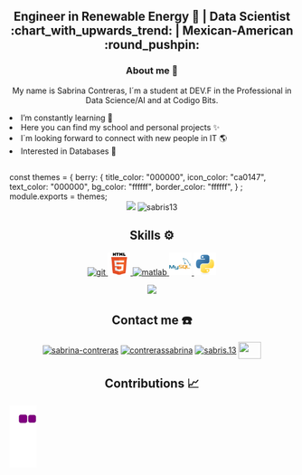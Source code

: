 <h2 align="center"> Engineer in Renewable Energy 🌱  | Data Scientist :chart_with_upwards_trend: | Mexican-American :round_pushpin: </h2>

<h3 align="center"> About me 🌹 </h3> 
<p align="center"> My name is Sabrina Contreras, I´m a student at DEV.F in the Professional in Data Science/AI and at Codigo Bits. <br> 
</p>
  <li>I’m constantly learning 📔 </li> 
  <li>Here you can find my school and personal projects ✨ </li>
  <li>I´m looking forward to connect with new people in IT 🌎</li>
  <li>Interested in Databases 💾 </li>
  
  <h2> </h2>
  const themes = {
  berry: {
    title_color: "000000",
    icon_color: "ca0147",
    text_color: "000000",
    bg_color: "ffffff",
    border_color: "ffffff",
  }
;
module.exports = themes;

<div align="center">
  <img height="150em" src="https://github-readme-stats.vercel.app/api?username=SABRIS13&show_icons=true&theme=berry&include_all_commits=true&count_private=true"/>
  <img  height="150em" src="https://github-readme-streak-stats.herokuapp.com/?user=sabris13&theme=berry&" alt="sabris13" />
  
</div>
<h2 align="center"> Skills ⚙️ </h2>
<div>


<p align="center"> <a href="https://git-scm.com/" target="_blank" rel="noreferrer"> <img src="https://www.vectorlogo.zone/logos/git-scm/git-scm-icon.svg" alt="git" width="40" height="40"/> </a> <a href="https://www.w3.org/html/" target="_blank" rel="noreferrer"> <img src="https://raw.githubusercontent.com/devicons/devicon/master/icons/html5/html5-original-wordmark.svg" alt="html5" width="40" height="40"/> </a> <a href="https://www.mathworks.com/" target="_blank" rel="noreferrer"> <img src="https://upload.wikimedia.org/wikipedia/commons/2/21/Matlab_Logo.png" alt="matlab" width="40" height="40"/> </a> <a href="https://www.mysql.com/" target="_blank" rel="noreferrer"> <img src="https://raw.githubusercontent.com/devicons/devicon/master/icons/mysql/mysql-original-wordmark.svg" alt="mysql" width="40" height="40"/> </a> <a href="https://www.python.org" target="_blank" rel="noreferrer"> <img src="https://raw.githubusercontent.com/devicons/devicon/master/icons/python/python-original.svg" alt="python" width="40" height="40"/> </a> </p>
<p align="center"><img  height="150em" src="https://github-readme-stats.vercel.app/api/top-langs/?username=SABRIS13&layout=compact&langs_count=7&theme=graywhite"/></p>
</div>

<h2 align="center"> Contact me ☎️ </h2>

<div align="center">
<a href="https://linkedin.com/in/sabrina-contreras" target="blank"><img align="center" src="https://raw.githubusercontent.com/rahuldkjain/github-profile-readme-generator/master/src/images/icons/Social/linked-in-alt.svg" alt="sabrina-contreras" height="30" width="40" /></a>
<a href="https://kaggle.com/contrerassabrina" target="blank"><img align="center" src="https://raw.githubusercontent.com/rahuldkjain/github-profile-readme-generator/master/src/images/icons/Social/kaggle.svg" alt="contrerassabrina" height="30" width="40" /></a>
<a href="https://instagram.com/sabris.13" target="blank"><img align="center" src="https://raw.githubusercontent.com/rahuldkjain/github-profile-readme-generator/master/src/images/icons/Social/instagram.svg" alt="sabris.13" height="30" width="40" /></a>
<a href = "mailto:sabriscon1307@gmail.com"target="blank"><img src="https://camo.githubusercontent.com/4a3dd8d10a27c272fd04b2ce8ed1a130606f95ea6a76b5e19ce8b642faa18c27/68747470733a2f2f6564656e742e6769746875622e696f2f537570657254696e7949636f6e732f696d616765732f7376672f676d61696c2e737667"  align="center"  height="30" width="40"></a>
 
</div>

<h2 align="center"> Contributions 📈 </h2>
  
![snake gif](https://github.com/SABRIS13/SABRIS13/blob/output/github-contribution-grid-snake.gif)

 


<!--

[![Proyecto-Forbes-Richest-Atheletes](https://github-readme-stats.vercel.app/api/pin/?username=SABRIS13&repo=Proyecto-Forbes-Richest-Atheletes)](https://github.com/SABRIS13/Proyecto-Forbes-Richest-Atheletes&data-theme="dark-theme">)


**SABRIS13/SABRIS13** is a ✨ _special_ ✨ repository because its `README.md` (this file) appears on your GitHub profile.
<div align="center">

Here are some ideas to get you started:

- 🔭 I’m currently working on ...
- 🌱 I’m currently learning ...
- 👯 I’m looking to collaborate on ...
- 🤔 I’m looking for help with ...
- 💬 Ask me about ...
- 📫 How to reach me: ...
- 😄 Pronouns: ...
- ⚡ Fun fact: ...
-->
